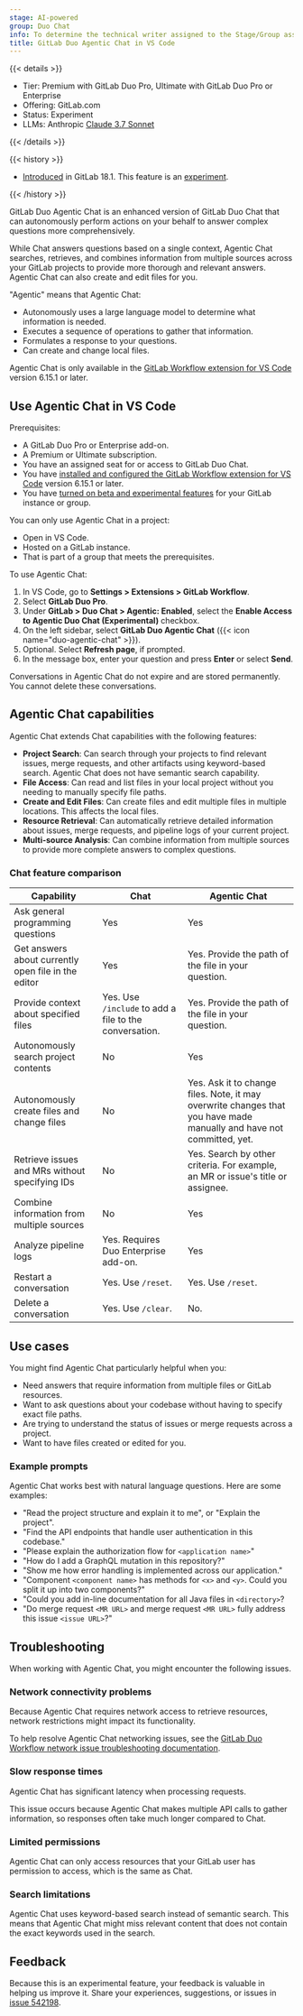 ```yaml
---
stage: AI-powered
group: Duo Chat
info: To determine the technical writer assigned to the Stage/Group associated with this page, see https://handbook.gitlab.com/handbook/product/ux/technical-writing/#assignments
title: GitLab Duo Agentic Chat in VS Code
---
```


{{< details >}}

- Tier: Premium with GitLab Duo Pro, Ultimate with GitLab Duo Pro or Enterprise
- Offering: GitLab.com
- Status: Experiment
- LLMs: Anthropic [Claude 3.7 Sonnet](https://console.cloud.google.com/vertex-ai/publishers/anthropic/model-garden/claude-3-7-sonnet)

{{< /details >}}

{{< history >}}

- [Introduced](https://gitlab.com/gitlab-org/gitlab/-/work_items/540917) in GitLab 18.1. This feature is an [experiment](../../policy/development_stages_support.md).

{{< /history >}}

GitLab Duo Agentic Chat is an enhanced version of GitLab Duo Chat that can autonomously
perform actions on your behalf to answer complex questions more comprehensively.

While Chat answers questions based on a single context, Agentic Chat searches,
retrieves, and combines information from multiple sources across your GitLab projects
to provide more thorough and relevant answers. Agentic Chat can also create and edit 
files for you.

"Agentic" means that Agentic Chat:

- Autonomously uses a large language model to determine what information is needed.
- Executes a sequence of operations to gather that information.
- Formulates a response to your questions.
- Can create and change local files.

Agentic Chat is only available in the
[GitLab Workflow extension for VS Code](../../editor_extensions/visual_studio_code/_index.md) version 6.15.1 or later.

## Use Agentic Chat in VS Code

Prerequisites:

- A GitLab Duo Pro or Enterprise add-on.
- A Premium or Ultimate subscription.
- You have an assigned seat for or access to GitLab Duo Chat.
- You have [installed and configured the GitLab Workflow extension for VS Code](../../editor_extensions/visual_studio_code/setup.md) version 6.15.1 or later.
- You have [turned on beta and experimental features](../gitlab_duo/turn_on_off.md#turn-on-beta-and-experimental-features) for your GitLab instance or group.

You can only use Agentic Chat in a project:

- Open in VS Code.
- Hosted on a GitLab instance.
- That is part of a group that meets the prerequisites.

To use Agentic Chat:

1. In VS Code, go to **Settings > Extensions > GitLab Workflow**.
1. Select **GitLab Duo Pro**.
1. Under **GitLab > Duo Chat > Agentic: Enabled**, select the
   **Enable Access to Agentic Duo Chat (Experimental)** checkbox.
1. On the left sidebar, select **GitLab Duo Agentic Chat** ({{< icon name="duo-agentic-chat" >}}).
1. Optional. Select **Refresh page**, if prompted.
1. In the message box, enter your question and press **Enter** or select **Send**.

Conversations in Agentic Chat do not expire and are stored permanently. You cannot delete these conversations.

## Agentic Chat capabilities

Agentic Chat extends Chat capabilities with the following features:

- **Project Search**: Can search through your projects to find relevant
  issues, merge requests, and other artifacts using keyword-based search. Agentic
  Chat does not have semantic search capability.
- **File Access**: Can read and list files in your local project without you
  needing to manually specify file paths.
- **Create and Edit Files**: Can create files and edit multiple files in multiple locations.
  This affects the local files.
- **Resource Retrieval**: Can automatically retrieve detailed information about
  issues, merge requests, and pipeline logs of your current project.
- **Multi-source Analysis**: Can combine information from multiple sources to
  provide more complete answers to complex questions.

### Chat feature comparison

| Capability | Chat | Agentic Chat |
|------------|------| -------------|
| Ask general programming questions | Yes | Yes |
| Get answers about currently open file in the editor | Yes | Yes. Provide the path of the file in your question. |
| Provide context about specified files | Yes. Use `/include` to add a file to the conversation. | Yes. Provide the path of the file in your question. |
| Autonomously search project contents | No | Yes |
| Autonomously create files and change files | No | Yes. Ask it to change files. Note, it may overwrite changes that you have made manually and have not committed, yet. |
| Retrieve issues and MRs without specifying IDs | No | Yes. Search by other criteria. For example, an MR or issue's title or assignee. |
| Combine information from multiple sources | No | Yes |
| Analyze pipeline logs | Yes. Requires Duo Enterprise add-on. | Yes |
| Restart a conversation | Yes. Use `/reset`. | Yes. Use `/reset`. |
| Delete a conversation | Yes. Use `/clear`.| No. |

## Use cases

You might find Agentic Chat particularly helpful when you:

- Need answers that require information from multiple files or GitLab resources.
- Want to ask questions about your codebase without having to specify exact file paths.
- Are trying to understand the status of issues or merge requests across a project.
- Want to have files created or edited for you.

### Example prompts

Agentic Chat works best with natural language questions. Here are some examples:

- "Read the project structure and explain it to me", or "Explain the project".
- "Find the API endpoints that handle user authentication in this codebase."
- "Please explain the authorization flow for `<application name>`"
- "How do I add a GraphQL mutation in this repository?"
- "Show me how error handling is implemented across our application."
- "Component `<component name>` has methods for `<x>` and `<y>`. Could you split it up into two components?"
- "Could you add in-line documentation for all Java files in `<directory>`?
- "Do merge request `<MR URL>` and merge request `<MR URL>` fully address this issue `<issue URL>`?"

## Troubleshooting

When working with Agentic Chat, you might encounter the following issues.

### Network connectivity problems

Because Agentic Chat requires network access to retrieve resources, network restrictions
might impact its functionality.

To help resolve Agentic Chat networking issues, see the
[GitLab Duo Workflow network issue troubleshooting documentation](../duo_workflow/troubleshooting.md#network-issues).

### Slow response times

Agentic Chat has significant latency when processing requests.

This issue occurs because Agentic Chat makes multiple API calls to gather information,
so responses often take much longer compared to Chat.

### Limited permissions

Agentic Chat can only access resources that your GitLab user has permission to
access, which is the same as Chat.

### Search limitations

Agentic Chat uses keyword-based search instead of semantic search. This means that
Agentic Chat might miss relevant content that does not contain the exact keywords
used in the search.

## Feedback

Because this is an experimental feature, your feedback is valuable in helping us improve it.
Share your experiences, suggestions, or issues in [issue 542198](https://gitlab.com/gitlab-org/gitlab/-/issues/542198).
